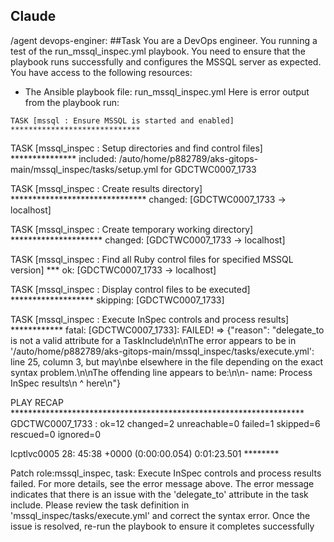 ## Claude

/agent devops-enginer: 
##Task
You are a DevOps engineer. You running a test of the run_mssql_inspec.yml playbook.
You need to ensure that the playbook runs successfully and configures the MSSQL server as expected.
You have access to the following resources:
- The Ansible playbook file: run_mssql_inspec.yml 
Here is error output from the playbook run:
```
TASK [mssql : Ensure MSSQL is started and enabled] *****************************

```
TASK [mssql_inspec : Setup directories and find control files] ***************
included: /auto/home/p882789/aks-gitops-main/mssql_inspec/tasks/setup.yml for GDCTWC0007_1733

TASK [mssql_inspec : Create results directory] *******************************
changed: [GDCTWC0007_1733 -> localhost]

TASK [mssql_inspec : Create temporary working directory] *********************
changed: [GDCTWC0007_1733 -> localhost]

TASK [mssql_inspec : Find all Ruby control files for specified MSSQL version] ***
ok: [GDCTWC0007_1733 -> localhost]

TASK [mssql_inspec : Display control files to be executed] *******************
skipping: [GDCTWC0007_1733]

TASK [mssql_inspec : Execute InSpec controls and process results] ************
fatal: [GDCTWC0007_1733]: FAILED! => {"reason": "delegate_to is not a valid attribute for a TaskInclude\n\nThe error appears to be in '/auto/home/p882789/aks-gitops-main/mssql_inspec/tasks/execute.yml': line 25, column 3, but may\nbe elsewhere in the file depending on the exact syntax problem.\n\nThe offending line appears to be:\n\n- name: Process InSpec results\n  ^ here\n"}

PLAY RECAP *******************************************************************
GDCTWC0007_1733          : ok=12   changed=2   unreachable=0   failed=1   skipped=6   rescued=0   ignored=0

lcptlvc0005 28: 45:38 +0000 (0:00:00.054)       0:01:23.501 ********


Patch role:mssql_inspec, task: Execute InSpec controls and process results failed. For more details, see the error message above.
The error message indicates that there is an issue with the 'delegate_to' attribute in the task include.
Please review the task definition in 'mssql_inspec/tasks/execute.yml' and correct the syntax error.
Once the issue is resolved, re-run the playbook to ensure it completes successfully